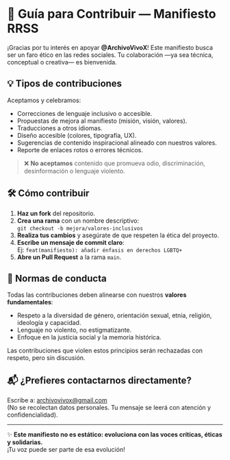 # 🤝 Guía para Contribuir — Manifiesto RRSS

¡Gracias por tu interés en apoyar **@ArchivoVivoX**! Este manifiesto busca ser un faro ético en las redes sociales. Tu colaboración —ya sea técnica, conceptual o creativa— es bienvenida.

## 💡 Tipos de contribuciones

Aceptamos y celebramos:
- Correcciones de lenguaje inclusivo o accesible.
- Propuestas de mejora al manifiesto (misión, visión, valores).
- Traducciones a otros idiomas.
- Diseño accesible (colores, tipografía, UX).
- Sugerencias de contenido inspiracional alineado con nuestros valores.
- Reporte de enlaces rotos o errores técnicos.

> ❌ **No aceptamos** contenido que promueva odio, discriminación, desinformación o lenguaje violento.

## 🛠 Cómo contribuir

1. **Haz un fork** del repositorio.
2. **Crea una rama** con un nombre descriptivo:  
   `git checkout -b mejora/valores-inclusivos`
3. **Realiza tus cambios** y asegúrate de que respeten la ética del proyecto.
4. **Escribe un mensaje de commit claro**:  
   Ej: `feat(manifiesto): añadir énfasis en derechos LGBTQ+`
5. **Abre un Pull Request** a la rama `main`.

## 📝 Normas de conducta

Todas las contribuciones deben alinearse con nuestros **valores fundamentales**:
- Respeto a la diversidad de género, orientación sexual, etnia, religión, ideología y capacidad.
- Lenguaje no violento, no estigmatizante.
- Enfoque en la justicia social y la memoria histórica.

Las contribuciones que violen estos principios serán rechazadas con respeto, pero sin discusión.

## 📬 ¿Prefieres contactarnos directamente?

Escribe a: [archivovivox@gmail.com](mailto:archivovivox@gmail.com)  
(No se recolectan datos personales. Tu mensaje se leerá con atención y confidencialidad).

---

✨ **Este manifiesto no es estático: evoluciona con las voces críticas, éticas y solidarias.**  
¡Tu voz puede ser parte de esa evolución!
